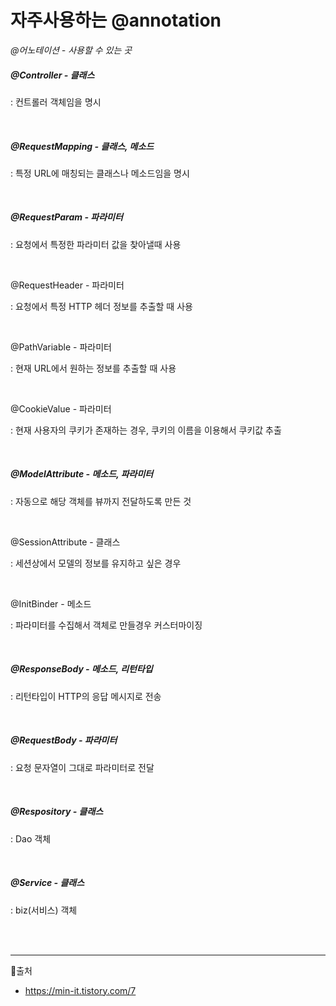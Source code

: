 # 자주사용하는 @annotation

*@어노테이션 - 사용할 수 있는 곳*

##### **@Controller - 클래스**

: 컨트롤러 객체임을 명시

<br>

##### **@RequestMapping - 클래스, 메소드**

: 특정 URL에 매칭되는 클래스나 메소드임을 명시

<br>

##### **@RequestParam - 파라미터**

: 요청에서 특정한 파라미터 값을 찾아낼때 사용

<br>

@RequestHeader - 파라미터

: 요청에서 특정 HTTP 헤더 정보를 추출할 때 사용

<br>

@PathVariable - 파라미터

: 현재 URL에서 원하는 정보를 추출할 때 사용

<br>

@CookieValue - 파라미터

: 현재 사용자의 쿠키가 존재하는 경우, 쿠키의 이름을 이용해서 쿠키값 추출

<br>

##### **@ModelAttribute - 메소드, 파라미터**

: 자동으로 해당 객체를 뷰까지 전달하도록 만든 것

<br>

@SessionAttribute - 클래스

: 세션상에서 모델의 정보를 유지하고 싶은 경우

<br>

@InitBinder - 메소드

: 파라미터를 수집해서 객체로 만들경우 커스터마이징

<br>

##### **@ResponseBody - 메소드, 리턴타입**

: 리턴타입이 HTTP의 응답 메시지로 전송

<br>

##### **@RequestBody - 파라미터**

: 요청 문자열이 그대로 파라미터로 전달

<br>

##### **@Respository - 클래스**

: Dao 객체

<br>

##### **@Service - 클래스**

: biz(서비스) 객체



<br><br>

---

👻출처

- https://min-it.tistory.com/7